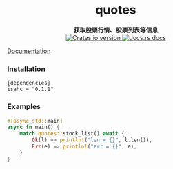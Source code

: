 <h1 align="center">quotes</h1>
<div align="center">
 <strong>
   获取股票行情、股票列表等信息
 </strong>
</div>
<div align="center">

<a href="https://crates.io/crates/quotes">
    <img src="https://img.shields.io/crates/v/quotes.svg?style=flat-square"
    alt="Crates.io version" />
</a>  
<a href="https://docs.rs/quotes">
    <img src="https://img.shields.io/badge/docs-latest-blue.svg?style=flat-square"
    alt="docs.rs docs" />
</a>   
</div>



<a href="https://docs.rs/quotes/" target="_blank">Documentation</a>


### Installation


```
[dependencies]
isahc = "0.1.1"
```


### Examples

```rs
#[async_std::main]
async fn main() {
    match quotes::stock_list().await {
        Ok(l) => println!("len = {}", l.len()),
        Err(e) => println!("err = {}", e),
    }
}
```
